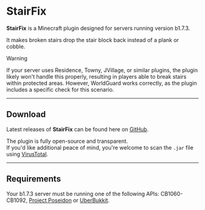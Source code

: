 # StairFix
**StairFix** is a Minecraft plugin designed for servers running version b1.7.3.

It makes broken stairs drop the stair block back instead of a plank or cobble.

> [!WARNING]
> If your server uses Residence, Towny, JVillage, or similar plugins, the plugin likely won't handle this properly, resulting in players able to break stairs within protected areas. However, WorldGuard works correctly, as the plugin includes a specific check for this scenario.

---
## Download
Latest releases of **StairFix** can be found here on [GitHub](https://github.com/AleksandarHaralanov/StairFix/releases).<br>

The plugin is fully open-source and transparent.<br>
If you'd like additional peace of mind, you're welcome to scan the `.jar` file using [VirusTotal](https://www.virustotal.com/gui/home/upload).

---
## Requirements
Your b1.7.3 server must be running one of the following APIs: CB1060-CB1092, [Project Poseidon](https://github.com/retromcorg/Project-Poseidon) or [UberBukkit](https://github.com/Moresteck/Project-Poseidon-Uberbukkit).
